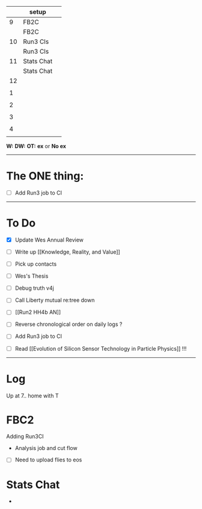 
|     | setup      |     |
| --- | ---------- | --- |
| 9   | FB2C       |     |
|     | FB2C       |     |
| 10  | Run3 CIs   |     |
|     | Run3 CIs   |     |
| 11  | Stats Chat |     |
|     | Stats Chat |     |
| 12  |            |     |
|     |            |     |
| 1   |            |     |
|     |            |     |
| 2   |            |     |
|     |            |     |
| 3   |            |     |
|     |            |     |
| 4   |            |     |
|     |            |     |

**W:**
**DW:**
**OT:**
**ex** or **No ex**

---
# The ONE thing: 
- [ ] Add Run3 job to CI

---
# To Do

- [x] Update Wes Annual Review
- [ ] Write up  [[Knowledge, Reality, and Value]]
- [ ] Pick up contacts
- [ ] Wes's Thesis
- [ ] Debug truth v4j
- [ ] Call Liberty mutual re:tree down
- [ ]  [[Run2 HH4b AN]]
- [ ] Reverse chronological order on daily logs ?
- [ ]  Add Run3 job to CI
- [ ] Read [[Evolution of Silicon Sensor Technology in Particle Physics]] !!!


---

# Log

Up at 7.. home with T 

# FBC2

Adding Run3CI 
- Analysis job and cut flow
- [ ] Need to upload flies to eos


# Stats Chat
- 